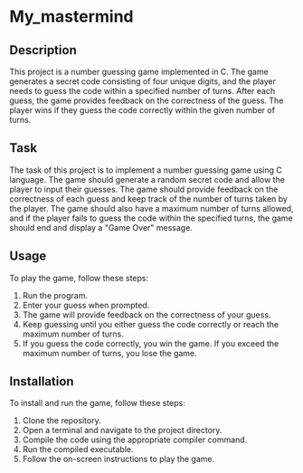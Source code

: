 # My_mastermind

## Description
This project is a number guessing game implemented in C. The game generates a secret code consisting of four unique digits, and the player needs to guess the code within a specified number of turns. After each guess, the game provides feedback on the correctness of the guess. The player wins if they guess the code correctly within the given number of turns.

## Task
The task of this project is to implement a number guessing game using C language. The game should generate a random secret code and allow the player to input their guesses. The game should provide feedback on the correctness of each guess and keep track of the number of turns taken by the player. The game should also have a maximum number of turns allowed, and if the player fails to guess the code within the specified turns, the game should end and display a "Game Over" message.

## Usage
To play the game, follow these steps:
1. Run the program.
2. Enter your guess when prompted.
3. The game will provide feedback on the correctness of your guess.
4. Keep guessing until you either guess the code correctly or reach the maximum number of turns.
5. If you guess the code correctly, you win the game. If you exceed the maximum number of turns, you lose the game.

## Installation
To install and run the game, follow these steps:
1. Clone the repository.
2. Open a terminal and navigate to the project directory.
3. Compile the code using the appropriate compiler command.
4. Run the compiled executable.
5. Follow the on-screen instructions to play the game.
